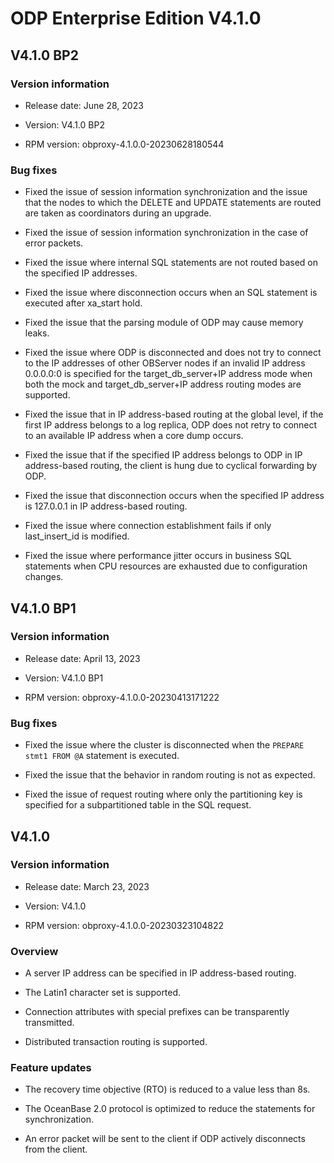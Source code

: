 # ODP Enterprise Edition V4.1.0

## V4.1.0 BP2

### Version information

* Release date: June 28, 2023

* Version: V4.1.0 BP2

* RPM version: obproxy-4.1.0.0-20230628180544

### Bug fixes

* Fixed the issue of session information synchronization and the issue that the nodes to which the DELETE and UPDATE statements are routed are taken as coordinators during an upgrade.

* Fixed the issue of session information synchronization in the case of error packets.

* Fixed the issue where internal SQL statements are not routed based on the specified IP addresses.

* Fixed the issue where disconnection occurs when an SQL statement is executed after xa_start hold.

* Fixed the issue that the parsing module of ODP may cause memory leaks.

* Fixed the issue where ODP is disconnected and does not try to connect to the IP addresses of other OBServer nodes if an invalid IP address 0.0.0.0:0 is specified for the target_db_server+IP address mode when both the mock and target_db_server+IP address routing modes are supported.

* Fixed the issue that in IP address-based routing at the global level, if the first IP address belongs to a log replica, ODP does not retry to connect to an available IP address when a core dump occurs.

* Fixed the issue that if the specified IP address belongs to ODP in IP address-based routing, the client is hung due to cyclical forwarding by ODP.

* Fixed the issue that disconnection occurs when the specified IP address is 127.0.0.1 in IP address-based routing.

* Fixed the issue where connection establishment fails if only last_insert_id is modified.

* Fixed the issue where performance jitter occurs in business SQL statements when CPU resources are exhausted due to configuration changes.

## V4.1.0 BP1

### Version information

* Release date: April 13, 2023

* Version: V4.1.0 BP1

* RPM version: obproxy-4.1.0.0-20230413171222

### Bug fixes

* Fixed the issue where the cluster is disconnected when the `PREPARE stmt1 FROM @A` statement is executed.

* Fixed the issue that the behavior in random routing is not as expected.

* Fixed the issue of request routing where only the partitioning key is specified for a subpartitioned table in the SQL request.

## V4.1.0

### Version information

* Release date: March 23, 2023

* Version: V4.1.0

* RPM version: obproxy-4.1.0.0-20230323104822

### Overview

* A server IP address can be specified in IP address-based routing.

* The Latin1 character set is supported.

* Connection attributes with special prefixes can be transparently transmitted.

* Distributed transaction routing is supported.

### Feature updates

* The recovery time objective (RTO) is reduced to a value less than 8s.

* The OceanBase 2.0 protocol is optimized to reduce the statements for synchronization.

* An error packet will be sent to the client if ODP actively disconnects from the client.
